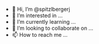 - 👋 Hi, I’m @spitzlbergerj
- 👀 I’m interested in ...
- 🌱 I’m currently learning ...
- 💞️ I’m looking to collaborate on ...
- 📫 How to reach me ...

<!---
spitzlbergerj/spitzlbergerj is a ✨ special ✨ repository because its `README.md` (this file) appears on your GitHub profile.
You can click the Preview link to take a look at your changes.
--->
